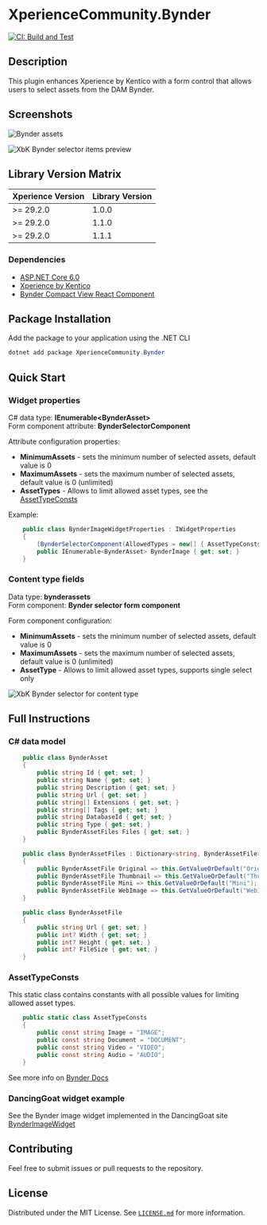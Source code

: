 # XperienceCommunity.Bynder

[![CI: Build and Test](https://github.com/actum/xperience-community-bynder/actions/workflows/ci.yml/badge.svg)](https://github.com/actum/xperience-community-bynder/actions/workflows/ci.yml)

## Description

This plugin enhances Xperience by Kentico with a form control that allows users to select assets from the DAM Bynder.

## Screenshots

![Bynder assets](/images/bynder_component1.png)

![XbK Bynder selector items preview](/images/bynder_component2.png)

## Library Version Matrix

| Xperience Version | Library Version |
| ----------------- | --------------- |
| >= 29.2.0         | 1.0.0           |
| >= 29.2.0         | 1.1.0           |
| >= 29.2.0         | 1.1.1           |

### Dependencies

- [ASP.NET Core 6.0](https://dotnet.microsoft.com/en-us/download)
- [Xperience by Kentico](https://docs.kentico.com/changelog)
- [Bynder Compact View React Component](https://www.npmjs.com/package/@bynder/compact-view)

## Package Installation

Add the package to your application using the .NET CLI

```powershell
dotnet add package XperienceCommunity.Bynder
```

## Quick Start

### Widget properties

C# data type: **IEnumerable\<BynderAsset\>** \
Form component attribute: **BynderSelectorComponent**

Attribute configuration properties:

- **MinimumAssets** - sets the minimum number of selected assets, default value is 0
- **MaximumAssets** - sets the maximum number of selected assets, default value is 0 (unlimited)
- **AssetTypes** - Allows to limit allowed asset types, see the [AssetTypeConsts](#assettypeconsts)

Example:

```csharp
    public class BynderImageWidgetProperties : IWidgetProperties
    {
        [BynderSelectorComponent(AllowedTypes = new[] { AssetTypeConsts.Image }, MinimumAssets = 1, MaximumAssets = 3)]
        public IEnumerable<BynderAsset> BynderImage { get; set; }
    }

```

### Content type fields

Data type: **bynderassets** \
Form component: **Bynder selector form component**

Form component configuration:

- **MinimumAssets** - sets the minimum number of selected assets, default value is 0
- **MaximumAssets** - sets the maximum number of selected assets, default value is 0 (unlimited)
- **AssetType** - Allows to limit allowed asset types, supports single select only

![XbK Bynder selector for content type](/images/bynder_component_contenttype.png)

## Full Instructions

### C# data model

```csharp
    public class BynderAsset
    {
        public string Id { get; set; }
        public string Name { get; set; }
        public string Description { get; set; }
        public string Url { get; set; }
        public string[] Extensions { get; set; }
        public string[] Tags { get; set; }
        public string DatabaseId { get; set; }
        public string Type { get; set; }
        public BynderAssetFiles Files { get; set; }
    }

    public class BynderAssetFiles : Dictionary<string, BynderAssetFile>
    {
        public BynderAssetFile Original => this.GetValueOrDefault("Original");
        public BynderAssetFile Thumbnail => this.GetValueOrDefault("Thumbnail");
        public BynderAssetFile Mini => this.GetValueOrDefault("Mini");
        public BynderAssetFile WebImage => this.GetValueOrDefault("WebImage");
    }

    public class BynderAssetFile
    {
        public string Url { get; set; }
        public int? Width { get; set; }
        public int? Height { get; set; }
        public int? FileSize { get; set; }
    }
```

### AssetTypeConsts

This static class contains constants with all possible values for limiting allowed asset types.

```csharp
    public static class AssetTypeConsts
    {
        public const string Image = "IMAGE";
        public const string Document = "DOCUMENT";
        public const string Video = "VIDEO";
        public const string Audio = "AUDIO";
    }
```

See more info on [Bynder Docs](https://developer-docs.bynder.com/ui-components#compact-view)

### DancingGoat widget example

See the Bynder image widget implemented in the DancingGoat site [BynderImageWidget](./examples/DancingGoat/Components/Widgets/BynderImageWidget/)

## Contributing

Feel free to submit issues or pull requests to the repository.

## License

Distributed under the MIT License. See [`LICENSE.md`](./LICENSE.md) for more information.
